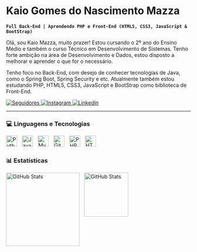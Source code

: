 # Kaio Gomes do Nascimento Mazza

**`Full Back-End | Aprendendo PHP e Front-End (HTML5, CSS3, JavaScript & BootStrap)`**

Olá, sou Kaio Mazza, muito prazer! Estou cursando o 2º ano do Ensino Médio e também o curso Técnico em Desenvolvimento de Sistemas. Tenho forte ambição na área de Desenvolvimento e Dados, estou disposto a melhorar e aprender o que for o necessário. 

Tenho foco no Back-End, com desejo de conhecer tecnologias de Java, como o Spring Boot, Spring Security e etc. Atualmente também estou estudando PHP, HTML5, CSS3, JavaScript e BootStrap como biblioteca de Front-End. 

<p align="left">
<a href="https://github.com/mazzaKaio?tab=followers">
        <img 
            alt="Seguidores" 
            title="Seguidores GitHub" 
            src="https://custom-icon-badges.demolab.com/github/followers/mazzaKaio?color=236ad3&labelColor=1155ba&style=for-the-badge&logo=github&label=Seguidores&logoColor=white"
     <a href="https://github.com/mazzaKaio?tab=repositories&sort=stargazers">
<a href="https://instagram.com/kaio__mazza" target="_blank">
        <img
          alt="Instagram" 
          title="Me siga no Instagram"
          src="https://img.shields.io/badge/-Instagram-%23E4405F?style=for-the-badge&logo=instagram&logoColor=white" target="_blank">
<a href="https://www.linkedin.com/in/kaio-mazza-395641306/" target="_blank">
        <img 
          alt="Linkedin" 
          title="Se conecte comigo no Linkedin"
          src="https://img.shields.io/badge/-LinkedIn-%230077B5?style=for-the-badge&logo=linkedin&logoColor=white" target="_blank"></a>

</p>

---

### 💻 Linguagens e Tecnologias

<img 
    align="left" 
    alt="Python" 
    title="Python"
    width="30px" 
    style="padding-right: 10px;" 
    src="https://cdn.jsdelivr.net/gh/devicons/devicon@latest/icons/python/python-original.svg" 
/>
<img
    align="left" 
    alt="Java" 
    title="Java"
    width="30px" 
    style="padding-right: 10px;" 
    src="https://cdn.jsdelivr.net/gh/devicons/devicon@latest/icons/java/java-plain.svg"     
/>
<img
    align="left" 
    alt="MySql" 
    title="MySql"
    width="30px" 
    style="padding-right: 10px;"
    src="https://cdn.jsdelivr.net/gh/devicons/devicon@latest/icons/mysql/mysql-original.svg" 
/>
<img 
    align="left" 
    alt="Git" 
    title="Git"
    width="30px" 
    style="padding-right: 10px;" 
    src="https://cdn.jsdelivr.net/gh/devicons/devicon@latest/icons/git/git-original.svg" 
/>
<img 
    align="left" 
    alt="PHP" 
    title="PHP"
    width="30px" 
    style="padding-right: 10px;" 
    src="https://cdn.jsdelivr.net/gh/devicons/devicon@latest/icons/php/php-original.svg" 
/>

<img 
    align="left" 
    alt="HTML5" 
    title="HTML5"
    width="30px" 
    style="padding-right: 10px;" 
    src="https://cdn.jsdelivr.net/gh/devicons/devicon@latest/icons/html/html5-original.svg" 
/>
    
<br/>
<br/>

### 📊 Estatísticas

<p>
  <img 
    align="left" 
    alt="GitHub Stats" 
    height="200" 
    style="padding-right: 10px;" 
    src="https://github-readme-stats.vercel.app/api?username=mazzaKaio&show_icons=true&theme=dark&include_all_commits=true&locale=pt-br" 
  />

<img 
    align="left" 
    alt="GitHub Stats" 
    height="120" 
    style="padding-right: 10px;" 
    src="https://github-readme-stats.vercel.app/api/top-langs/?username=mazzaKaio&theme=dark&layout=compact&custom_title=Tecnologias&langs_count=2" 
  />

</p>
